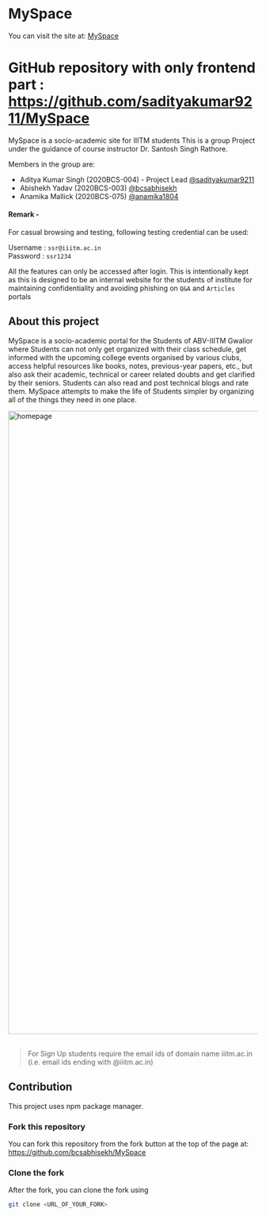 # MySpace   
 You can visit the site at: [MySpace](https://mighty-fjord-39866.herokuapp.com/)

# GitHub repository with only frontend part : https://github.com/sadityakumar9211/MySpace
 MySpace is a socio-academic site for IIITM students
 This is a group Project under the guidance of course instructor Dr. Santosh Singh Rathore.
 
  Members in the group are:
 
   - Aditya Kumar Singh (2020BCS-004) - Project Lead [@sadityakumar9211](https://github.com/sadityakumar9211)
   - Abishekh Yadav (2020BCS-003) [@bcsabhisekh](https://github.com/bcsabhisekh)       
   - Anamika Mallick (2020BCS-075) [@anamika1804](https://github.com/anamika1804)
   
#### Remark -
   For casual browsing and testing, following testing credential can be used: 

   Username : `ssr@iiitm.ac.in`  
   Password : `ssr1234`  
   
   All the features can only be accessed after login. This is intentionally kept as this is designed to be an internal website for the students of institute for maintaining confidentiality and avoiding phishing on `Q&A` and `Articles` portals
   
   ## About this project
   MySpace is a socio-academic portal for the Students of ABV-IIITM Gwalior where Students can not only get organized with their class schedule, get informed with the upcoming college events organised by various clubs, access helpful resources like books, notes, previous-year papers, etc., but also   ask their academic, technical or career related doubts and get clarified by their seniors. Students can also read and post technical blogs and rate  them. MySpace attempts to make the life of Students simpler by organizing all of the things they need in one place. 


<img width="1257" alt="homepage" src="https://user-images.githubusercontent.com/78147198/164381026-19e01b66-bae7-47ec-9c2d-f240ea525aae.png"> 
<br>
<br>

> For Sign Up students require the email ids of domain name iiitm.ac.in (i.e. email ids ending with @iiitm.ac.in)

## Contribution
This project uses npm package manager. 
### Fork this repository
You can fork this repository from the fork button at the top of the page at: https://github.com/bcsabhisekh/MySpace

### Clone the fork
After the fork, you can clone the fork using 
```bash
git clone <URL_OF_YOUR_FORK>
```


